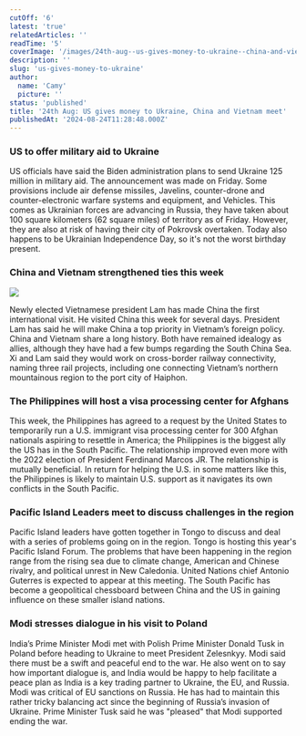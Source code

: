 ```yaml
---
cutOff: '6'
latest: 'true'
relatedArticles: ''
readTime: '5'
coverImage: '/images/24th-aug--us-gives-money-to-ukraine--china-and-vietnam-meet-g1Nj.jpg'
description: ''
slug: 'us-gives-money-to-ukraine'
author:
  name: 'Camy'
  picture: ''
status: 'published'
title: '24th Aug: US gives money to Ukraine, China and Vietnam meet'
publishedAt: '2024-08-24T11:28:48.000Z'
---
```


### US to offer military aid to Ukraine

US officials have said the Biden administration plans to send Ukraine 125 million in military aid. The announcement was made on Friday. Some provisions include air defense missiles, Javelins, counter-drone and counter-electronic warfare systems and equipment, and Vehicles. This comes as Ukrainian forces are advancing in Russia, they have taken about 100 square kilometers (62 square miles) of territory as of Friday. However, they are also at risk of having their city of Pokrovsk overtaken. Today also happens to be Ukrainian Independence Day, so it's not the worst birthday present.

### China and Vietnam strengthened ties this week

![](/images/24th-aug--us-gives-money-to-ukraine--china-and-vietnam-meet-cyMz.jpg)

Newly elected Vietnamese president Lam has made China the first international visit. He visited China this week for several days. President Lam has said he will make China a top priority in Vietnam’s foreign policy. China and Vietnam share a long history. Both have remained idealogy as allies, although they have had a few bumps regarding the South China Sea. Xi and Lam said they would work on cross-border railway connectivity, naming three rail projects, including one connecting Vietnam’s northern mountainous region to the port city of Haiphon.

### The Philippines will host a visa processing center for Afghans

This week, the Philippines has agreed to a request by the United States to temporarily run a U.S. immigrant visa processing center for 300 Afghan nationals aspiring to resettle in America; the Philippines is the biggest ally the US has in the South Pacific. The relationship improved even more with the 2022 election of President Ferdinand Marcos JR. The relationship is mutually beneficial. In return for helping the U.S. in some matters like this, the Philippines is likely to maintain U.S. support as it navigates its own conflicts in the South Pacific.

### Pacific Island Leaders meet to discuss challenges in the region

Pacific Island leaders have gotten together in Tongo to discuss and deal with a series of problems going on in the region. Tongo is hosting this year's Pacific Island Forum. The problems that have been happening in the region range from the rising sea due to climate change, American and Chinese rivalry, and political unrest in New Caledonia. United Nations chief Antonio Guterres is expected to appear at this meeting. The South Pacific has become a geopolitical chessboard between China and the US in gaining influence on these smaller island nations.

### Modi stresses dialogue in his visit to Poland

India’s Prime Minister Modi met with Polish Prime Minister Donald Tusk in Poland before heading to Ukraine to meet President Zelesnkyy. Modi said there must be a swift and peaceful end to the war. He also went on to say how important dialogue is, and India would be happy to help facilitate a peace plan as India is a key trading partner to Ukraine, the EU, and Russia. Modi was critical of EU sanctions on Russia. He has had to maintain this rather tricky balancing act since the beginning of Russia’s invasion of Ukraine. Prime Minister Tusk said he was "pleased" that Modi supported ending the war.